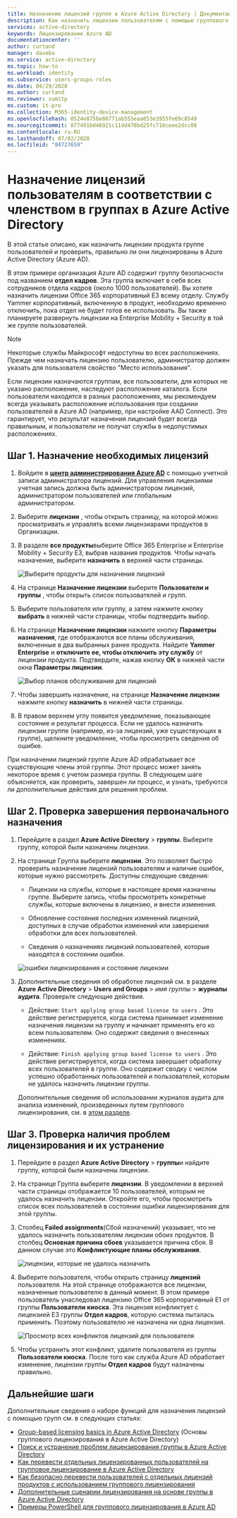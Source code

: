 ```yaml
---
title: Назначение лицензий группе в Azure Active Directory | Документация Майкрософт
description: Как назначить лицензии пользователям с помощью группового лицензирования Azure Active Directory
services: active-directory
keywords: Лицензирование Azure AD
documentationcenter: ''
author: curtand
manager: daveba
ms.service: active-directory
ms.topic: how-to
ms.workload: identity
ms.subservice: users-groups-roles
ms.date: 04/29/2020
ms.author: curtand
ms.reviewer: sumitp
ms.custom: it-pro
ms.collection: M365-identity-device-management
ms.openlocfilehash: 0524e8756e86771ab555eaa853e3955fe69c8549
ms.sourcegitcommit: 877491bd46921c11dd478bd25fc718ceee2dcc08
ms.contentlocale: ru-RU
ms.lasthandoff: 07/02/2020
ms.locfileid: "84727659"
---
```

# <a name="assign-licenses-to-users-by-group-membership-in-azure-active-directory"></a>Назначение лицензий пользователям в соответствии с членством в группах в Azure Active Directory

В этой статье описано, как назначить лицензии продукта группе пользователей и проверить, правильно ли они лицензированы в Azure Active Directory (Azure AD).

В этом примере организация Azure AD содержит группу безопасности под названием **отдел кадров**. Эта группа включает в себя всех сотрудников отдела кадров (около 1000 пользователей). Вы хотите назначить лицензии Office 365 корпоративный E3 всему отделу. Службу Yammer корпоративный, включенную в продукт, необходимо временно отключить, пока отдел не будет готов ее использовать. Вы также планируете развернуть лицензии на Enterprise Mobility + Security в той же группе пользователей.

> [!NOTE]
> Некоторые службы Майкрософт недоступны во всех расположениях. Прежде чем назначать лицензию пользователю, администратор должен указать для пользователя свойство "Место использования".
>
> Если лицензии назначаются группам, все пользователи, для которых не указано расположение, наследуют расположение каталога. Если пользователи находятся в разных расположениях, мы рекомендуем всегда указывать расположение использования при создании пользователей в Azure AD (например, при настройке AAD Connect). Это гарантирует, что результат назначения лицензий будет всегда правильным, и пользователи не получат службы в недопустимых расположениях.

## <a name="step-1-assign-the-required-licenses"></a>Шаг 1. Назначение необходимых лицензий

1. Войдите в [**центр администрирования Azure AD**](https://aad.portal.azure.com) с помощью учетной записи администратора лицензий. Для управления лицензиями учетная запись должна быть администратором лицензий, администратором пользователей или глобальным администратором.

1. Выберите **лицензии** , чтобы открыть страницу, на которой можно просматривать и управлять всеми лицензиарами продуктов в Организации.

1. В разделе **все продукты**выберите Office 365 Enterprise и Enterprise Mobility + Security E3, выбрав названия продуктов. Чтобы начать назначение, выберите **назначить** в верхней части страницы.

   ![Выберите продукты для назначения лицензий](./media/licensing-groups-assign/licenses-all-products-assign.png)
  
1. На странице **Назначение лицензии** выберите **Пользователи и группы** , чтобы открыть список пользователей и групп.

1. Выберите пользователя или группу, а затем нажмите кнопку **выбрать** в нижней части страницы, чтобы подтвердить выбор.

1. На странице **Назначение лицензии** нажмите кнопку **Параметры назначения**, где отображаются все планы обслуживания, включенные в два выбранных ранее продукта. Найдите **Yammer Enterprise** и **отключите ее, чтобы отключить эту службу** от лицензии продукта. Подтвердите, нажав кнопку **ОК** в нижней части окна **Параметры лицензии**.

   ![Выбор планов обслуживания для лицензий](./media/licensing-groups-assign/assignment-options.png)
  
1. Чтобы завершить назначение, на странице **Назначение лицензии** нажмите кнопку **назначить** в нижней части страницы.

1. В правом верхнем углу появится уведомление, показывающее состояние и результат процесса. Если не удалось назначить лицензии группе (например, из-за лицензий, уже существующих в группе), щелкните уведомление, чтобы просмотреть сведения об ошибке.

При назначении лицензий группе Azure AD обрабатывает все существующие члены этой группы. Этот процесс может занять некоторое время с учетом размера группы. В следующем шаге объясняется, как проверить, завершен ли процесс, и узнать, требуются ли дополнительные действия для решения проблем.

## <a name="step-2-verify-that-the-initial-assignment-has-finished"></a>Шаг 2. Проверка завершения первоначального назначения

1. Перейдите в раздел **Azure Active Directory**  >  **группы**. Выберите группу, которой были назначены лицензии.

1. На странице Группа выберите **лицензии**. Это позволяет быстро проверить назначение лицензий пользователям и наличие ошибок, которые нужно рассмотреть. Доступны следующие сведения:

   - Лицензии на службы, которые в настоящее время назначены группе. Выберите запись, чтобы просмотреть конкретные службы, которые включены в лицензию, и внести изменения.

   - Обновление состояния последних изменений лицензий, доступных в случае обработки изменений или завершения обработки для всех пользователей.

   - Сведения о назначениях лицензий пользователей, которые находятся в состоянии ошибки.

   ![ошибки лицензирования и состояние лицензии](./media/licensing-groups-assign/assignment-errors.png)

1. Дополнительные сведения об обработке лицензий см. в разделе **Azure Active Directory**  >  **Users and Groups**  >  *имя группы*  >  **журналы аудита**. Проверьте следующие действия.

   - Действие: `Start applying group based license to users` . Это действие регистрируется, когда система принимает изменение назначения лицензии на группу и начинает применять его ко всем пользователям. Оно содержит сведения о внесенных изменениях.

   - Действие: `Finish applying group based license to users` . Это действие регистрируется, когда система завершает обработку всех пользователей в группе. Оно содержит сводку с числом успешно обработанных пользователей и пользователей, которым не удалось назначить лицензии группы.

   Дополнительные сведения об использовании журналов аудита для анализа изменений, произведенных путем группового лицензирования, см. в [этом разделе](licensing-group-advanced.md#use-audit-logs-to-monitor-group-based-licensing-activity).

## <a name="step-3-check-for-license-problems-and-resolve-them"></a>Шаг 3. Проверка наличия проблем лицензирования и их устранение

1. Перейдите в раздел **Azure Active Directory**  >  **группы**и найдите группу, которой были назначены лицензии.
1. На странице Группа выберите **лицензии**. В уведомлении в верхней части страницы отображается 10 пользователей, которым не удалось назначить лицензии. Откройте его, чтобы просмотреть список всех пользователей в состоянии ошибки лицензирования для этой группы.
1. Столбец **Failed assignments**(Сбой назначений) указывает, что не удалось назначить пользователям лицензии обоих продуктов. В столбец **Основная причина сбоев** указывается причина сбоя. В данном случае это **Конфликтующие планы обслуживания**.

   ![лицензии, которые не удалось назначить](./media/licensing-groups-assign/failed-assignments.png)

1. Выберите пользователя, чтобы открыть страницу **лицензий** пользователя. На этой странице отображаются все лицензии, назначенные пользователю в данный момент. В этом примере пользователь унаследовал лицензию Office 365 корпоративный E1 от группы **Пользователи киоска**. Эта лицензия конфликтует с лицензией E3 группы **Отдел кадров**, которую система пыталась применить. Поэтому пользователю не назначена ни одна лицензия.

   ![Просмотр всех конфликтов лицензий для пользователя](./media/licensing-groups-assign/user-licence-conflicting-service-plans.png)

1. Чтобы устранить этот конфликт, удалите пользователя из группы **Пользователи киоска**. После того как служба Azure AD обработает изменение, лицензии группы **Отдел кадров** будут назначены правильно.

## <a name="next-steps"></a>Дальнейшие шаги

Дополнительные сведения о наборе функций для назначения лицензий с помощью групп см. в следующих статьях:

- [Group-based licensing basics in Azure Active Directory](/azure/active-directory/fundamentals/active-directory-licensing-whatis-azure-portal?context=azure/active-directory/users-groups-roles/context/ugr-context) (Основы группового лицензирования в Azure Active Directory)
- [Поиск и устранение проблем лицензирования группы в Azure Active Directory](licensing-groups-resolve-problems.md)
- [Как перевести отдельных лицензированных пользователей на групповое лицензирование в Azure Active Directory](licensing-groups-migrate-users.md)
- [Как безопасно перевести пользователей с отдельных лицензий продуктов с использованием группового лицензирования](licensing-groups-change-licenses.md)
- [Дополнительные сценарии лицензирования на основе группы в Azure Active Directory](../active-directory-licensing-group-advanced.md)
- [Примеры PowerShell для группового лицензирования в Azure AD](licensing-ps-examples.md)
